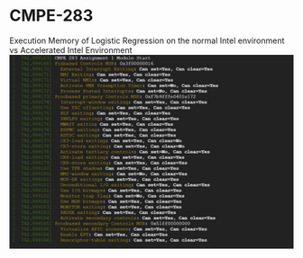 # CMPE-283

Execution Memory of Logistic Regression on the normal Intel environment vs Accelerated Intel Environment 
![image](Screenshot1.jpg)
